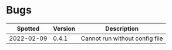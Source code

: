 # Bugs
| Spotted    | Version | Description                    |
|------------|---------|--------------------------------|
| 2022-02-09 | 0.4.1   | Cannot run without config file |